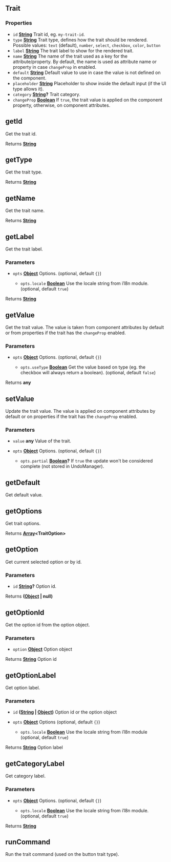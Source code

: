 <!-- Generated by documentation.js. Update this documentation by updating the source code. -->

## Trait

### Properties

*   `id` **[String][1]** Trait id, eg. `my-trait-id`.
*   `type` **[String][1]** Trait type, defines how the trait should be rendered. Possible values: `text` (default), `number`, `select`, `checkbox`, `color`, `button`
*   `label` **[String][1]** The trait label to show for the rendered trait.
*   `name` **[String][1]** The name of the trait used as a key for the attribute/property. By default, the name is used as attribute name or property in case `changeProp` in enabled.
*   `default` **[String][1]** Default value to use in case the value is not defined on the component.
*   `placeholder` **[String][1]** Placeholder to show inside the default input (if the UI type allows it).
*   `category` **[String][1]?** Trait category.
*   `changeProp` **[Boolean][2]** If `true`, the trait value is applied on the component property, otherwise, on component attributes.

## getId

Get the trait id.

Returns **[String][1]**&#x20;

## getType

Get the trait type.

Returns **[String][1]**&#x20;

## getName

Get the trait name.

Returns **[String][1]**&#x20;

## getLabel

Get the trait label.

### Parameters

*   `opts` **[Object][3]** Options. (optional, default `{}`)

    *   `opts.locale` **[Boolean][2]** Use the locale string from i18n module. (optional, default `true`)

Returns **[String][1]**&#x20;

## getValue

Get the trait value.
The value is taken from component attributes by default or from properties if the trait has the `changeProp` enabled.

### Parameters

*   `opts` **[Object][3]** Options. (optional, default `{}`)

    *   `opts.useType` **[Boolean][2]** Get the value based on type (eg. the checkbox will always return a boolean). (optional, default `false`)

Returns **any**&#x20;

## setValue

Update the trait value.
The value is applied on component attributes by default or on properties if the trait has the `changeProp` enabled.

### Parameters

*   `value` **any** Value of the trait.
*   `opts` **[Object][3]** Options. (optional, default `{}`)

    *   `opts.partial` **[Boolean][2]?** If `true` the update won't be considered complete (not stored in UndoManager).

## getDefault

Get default value.

## getOptions

Get trait options.

Returns **[Array][4]\<TraitOption>**&#x20;

## getOption

Get current selected option or by id.

### Parameters

*   `id` **[String][1]?** Option id.

Returns **([Object][3] | null)**&#x20;

## getOptionId

Get the option id from the option object.

### Parameters

*   `option` **[Object][3]** Option object

Returns **[String][1]** Option id

## getOptionLabel

Get option label.

### Parameters

*   `id` **([String][1] | [Object][3])** Option id or the option object
*   `opts` **[Object][3]** Options (optional, default `{}`)

    *   `opts.locale` **[Boolean][2]** Use the locale string from i18n module (optional, default `true`)

Returns **[String][1]** Option label

## getCategoryLabel

Get category label.

### Parameters

*   `opts` **[Object][3]** Options. (optional, default `{}`)

    *   `opts.locale` **[Boolean][2]** Use the locale string from i18n module. (optional, default `true`)

Returns **[String][1]**&#x20;

## runCommand

Run the trait command (used on the button trait type).

[1]: https://developer.mozilla.org/docs/Web/JavaScript/Reference/Global_Objects/String

[2]: https://developer.mozilla.org/docs/Web/JavaScript/Reference/Global_Objects/Boolean

[3]: https://developer.mozilla.org/docs/Web/JavaScript/Reference/Global_Objects/Object

[4]: https://developer.mozilla.org/docs/Web/JavaScript/Reference/Global_Objects/Array
